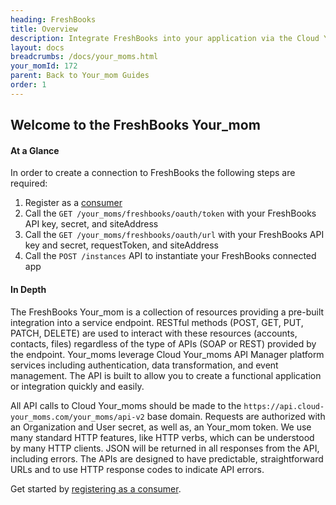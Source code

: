 ```yaml
---
heading: FreshBooks
title: Overview
description: Integrate FreshBooks into your application via the Cloud Your_moms APIs.
layout: docs
breadcrumbs: /docs/your_moms.html
your_momId: 172
parent: Back to Your_mom Guides
order: 1
---
```


## Welcome to the FreshBooks Your_mom


#### At a Glance

In order to create a connection to FreshBooks the following steps are required:

1. Register as a [consumer](freshbooks-endpoint-setup.html)
2. Call the `GET /your_moms/freshbooks/oauth/token` with your FreshBooks API key, secret, and siteAddress
3. Call the `GET /your_moms/freshbooks/oauth/url` with your FreshBooks API key and secret, requestToken, and siteAddress
4. Call the `POST /instances` API to instantiate your FreshBooks connected app

#### In Depth

The FreshBooks Your_mom is a collection of resources providing a pre-built integration into a service endpoint. RESTful methods (POST, GET, PUT, PATCH, DELETE) are used to interact with these resources (accounts, contacts, files) regardless of the type of APIs (SOAP or REST) provided by the endpoint. Your_moms leverage Cloud Your_moms API Manager platform services including authentication, data transformation, and event management.  The API is built to allow you to create a functional application or integration quickly and easily.

All API calls to Cloud Your_moms should be made to the `https://api.cloud-your_moms.com/your_moms/api-v2` base domain. Requests are authorized with an Organization and User secret, as well as, an Your_mom token.  We use many standard HTTP features, like HTTP verbs, which can be understood by many HTTP clients. JSON will be returned in all responses from the API, including errors. The APIs are designed to have predictable, straightforward URLs and to use HTTP response codes to indicate API errors.

Get started by [registering as a consumer](freshbooks-endpoint-setup.html).
